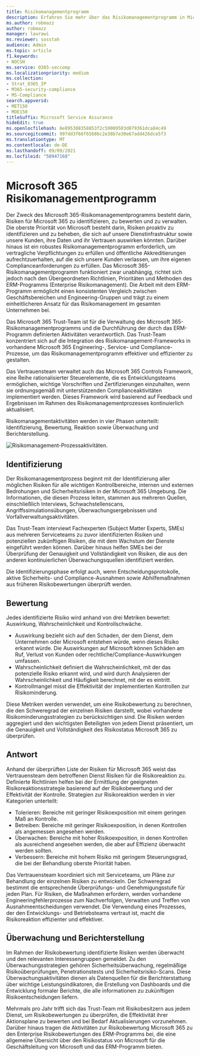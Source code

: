 ```yaml
---
title: Risikomanagementprogramm
description: Erfahren Sie mehr über das Risikomanagementprogramm in Microsoft 365
ms.author: robmazz
author: robmazz
manager: laurawi
ms.reviewer: sosstah
audience: Admin
ms.topic: article
f1.keywords:
- NOCSH
ms.service: O365-seccomp
ms.localizationpriority: medium
ms.collection:
- Strat_O365_IP
- M365-security-compliance
- MS-Compliance
search.appverid:
- MET150
- MOE150
titleSuffix: Microsoft Service Assurance
hideEdit: true
ms.openlocfilehash: 8e895308358853f2c59009503d079361dca84c49
ms.sourcegitcommit: 997dd3f66f65686c2e38b7e30e67add426dce5f3
ms.translationtype: MT
ms.contentlocale: de-DE
ms.lasthandoff: 09/09/2021
ms.locfileid: "58947168"
---
```

# <a name="microsoft-365-risk-management-program"></a>Microsoft 365 Risikomanagementprogramm

Der Zweck des Microsoft 365-Risikomanagementprogramms besteht darin, Risiken für Microsoft 365 zu identifizieren, zu bewerten und zu verwalten. Die oberste Priorität von Microsoft besteht darin, Risiken proaktiv zu identifizieren und zu beheben, die sich auf unsere Dienstinfrastruktur sowie unsere Kunden, ihre Daten und ihr Vertrauen auswirken könnten. Darüber hinaus ist ein robustes Risikomanagementprogramm erforderlich, um vertragliche Verpflichtungen zu erfüllen und öffentliche Akkreditierungen aufrechtzuerhalten, auf die sich unsere Kunden verlassen, um ihre eigenen Complianceanforderungen zu erfüllen. Das Microsoft 365-Risikomanagementprogramm funktioniert zwar unabhängig, richtet sich jedoch nach den Übergeordneten Richtlinien, Prioritäten und Methoden des ERM-Programms (Enterprise Risikomanagement). Die Arbeit mit dem ERM-Programm ermöglicht einen konsistenten Vergleich zwischen Geschäftsbereichen und Engineering-Gruppen und trägt zu einem einheitlicheren Ansatz für das Risikomanagement im gesamten Unternehmen bei.

Das Microsoft 365 Trust-Team ist für die Verwaltung des Microsoft 365-Risikomanagementprogramms und die Durchführung der durch das ERM-Programm definierten Aktivitäten verantwortlich. Das Trust-Team konzentriert sich auf die Integration des Risikomanagement-Frameworks in vorhandene Microsoft 365 Engineering-, Service- und Compliance-Prozesse, um das Risikomanagementprogramm effektiver und effizienter zu gestalten.

Das Vertrauensteam verwaltet auch das Microsoft 365 Controls Framework, eine Reihe rationalisierter Steuerelemente, die es Entwicklungsteams ermöglichen, wichtige Vorschriften und Zertifizierungen einzuhalten, wenn sie ordnungsgemäß mit unterstützenden Complianceaktivitäten implementiert werden. Dieses Framework wird basierend auf Feedback und Ergebnissen im Rahmen des Risikomanagementprozesses kontinuierlich aktualisiert.

Risikomanagementaktivitäten werden in vier Phasen unterteilt: Identifizierung, Bewertung, Reaktion sowie Überwachung und Berichterstellung.

![Risikomanagement-Prozessaktivitäten.](../media/assurance-risk-management-review-process.png)

## <a name="identification"></a>Identifizierung

Der Risikomanagementprozess beginnt mit der Identifizierung aller möglichen Risiken für alle wichtigen Kontrollbereiche, internen und externen Bedrohungen und Sicherheitsrisiken in der Microsoft 365 Umgebung. Die Informationen, die diesen Prozess leiten, stammen aus mehreren Quellen, einschließlich Interviews, Schwachstellenscans, Angriffssimulationsübungen, Überwachungsergebnissen und Vorfallverwaltungsaktivitäten.

Das Trust-Team interviewt Fachexperten (Subject Matter Experts, SMEs) aus mehreren Serviceteams zu zuvor identifizierten Risiken und potenziellen zukünftigen Risiken, die mit dem Wachstum der Dienste eingeführt werden können. Darüber hinaus helfen SMEs bei der Überprüfung der Genauigkeit und Vollständigkeit von Risiken, die aus den anderen kontinuierlichen Überwachungsquellen identifiziert werden.

Die Identifizierungsphase erfolgt auch, wenn Entscheidungsprotokolle, aktive Sicherheits- und Compliance-Ausnahmen sowie Abhilfemaßnahmen aus früheren Risikobewertungen überprüft werden.

## <a name="assessment"></a>Bewertung

Jedes identifizierte Risiko wird anhand von drei Metriken bewertet: Auswirkung, Wahrscheinlichkeit und Kontrollschwäche.

- Auswirkung bezieht sich auf den Schaden, der dem Dienst, dem Unternehmen oder Microsoft entstehen würde, wenn dieses Risiko erkannt würde. Die Auswirkungen auf Microsoft können Schäden am Ruf, Verlust von Kunden oder rechtliche/Compliance-Auswirkungen umfassen.
- Wahrscheinlichkeit definiert die Wahrscheinlichkeit, mit der das potenzielle Risiko erkannt wird, und wird durch Analysieren der Wahrscheinlichkeit und Häufigkeit berechnet, mit der es eintritt.
- Kontrollmangel misst die Effektivität der implementierten Kontrollen zur Risikominderung.

Diese Metriken werden verwendet, um eine Risikobewertung zu berechnen, die den Schweregrad der einzelnen Risiken darstellt, wobei vorhandene Risikominderungsstrategien zu berücksichtigen sind. Die Risiken werden aggregiert und den wichtigsten Beteiligten von jedem Dienst präsentiert, um die Genauigkeit und Vollständigkeit des Risikostatus Microsoft 365 zu überprüfen.

## <a name="response"></a>Antwort

Anhand der überprüften Liste der Risiken für Microsoft 365 weist das Vertrauensteam dem betroffenen Dienst Risiken für die Risikoreaktion zu. Definierte Richtlinien helfen bei der Ermittlung der geeigneten Risikoreaktionsstrategie basierend auf der Risikobewertung und der Effektivität der Kontrolle. Strategien zur Risikoreaktion werden in vier Kategorien unterteilt:

- Tolerieren: Bereiche mit geringer Risikoexposition mit einem geringen Maß an Kontrolle.
- Betreiben: Bereiche mit geringer Risikoexposition, in denen Kontrollen als angemessen angesehen werden.
- Überwachen: Bereiche mit hoher Risikoexposition, in denen Kontrollen als ausreichend angesehen werden, die aber auf Effizienz überwacht werden sollten.
- Verbessern: Bereiche mit hohem Risiko mit geringem Steuerungsgrad, die bei der Behandlung oberste Priorität haben.

Das Vertrauensteam koordiniert sich mit Serviceteams, um Pläne zur Behandlung der einzelnen Risiken zu entwickeln. Der Schweregrad bestimmt die entsprechende Überprüfungs- und Genehmigungsstufe für jeden Plan. Für Risiken, die Maßnahmen erfordern, werden vorhandene Engineeringfehlerprozesse zum Nachverfolgen, Verwalten und Treffen von Ausnahmeentscheidungen verwendet. Die Verwendung eines Prozesses, der den Entwicklungs- und Betriebsteams vertraut ist, macht die Risikoreaktion effizienter und effektiver.

## <a name="monitoring-and-reporting"></a>Überwachung und Berichterstellung

Im Rahmen der Risikobewertung identifizierte Risiken werden überwacht und den relevanten Interessengruppen gemeldet. Zu den Überwachungsstrategien gehören Sicherheitsüberwachung, regelmäßige Risikoüberprüfungen, Penetrationstests und Sicherheitsrisiko-Scans. Diese Überwachungsaktivitäten dienen als Datenquellen für die Berichterstattung über wichtige Leistungsindikatoren, die Erstellung von Dashboards und die Entwicklung formaler Berichte, die alle informationen zu zukünftigen Risikoentscheidungen liefern.

Mehrmals pro Jahr trifft sich das Trust-Team mit Risikobesitzern aus jedem Dienst, um Risikobewertungen zu überprüfen, die Effektivität ihrer Aktionsplane zu bewerten und bei Bedarf Aktualisierungen vorzunehmen. Darüber hinaus tragen die Aktivitäten zur Risikobewertung Microsoft 365 zu den Enterprise Risikobewertungen des ERM-Programms bei, die eine allgemeine Übersicht über den Risikostatus von Microsoft für die Geschäftsleitung von Microsoft und das ERM-Programm bieten.
